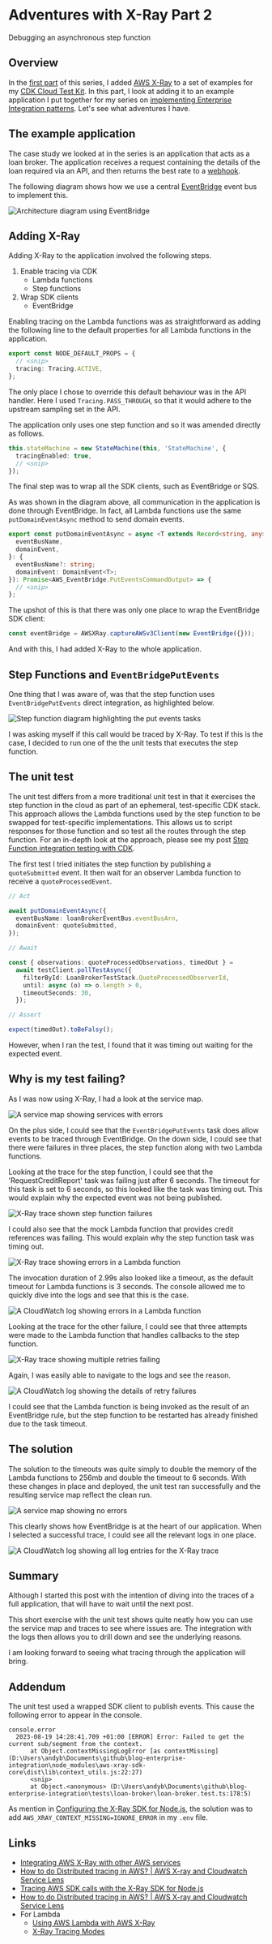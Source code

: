 # Adventures with X-Ray Part 2

Debugging an asynchronous step function

## Overview

In the [first part](https://www.10printiamcool.com/adventures-with-aws-x-ray-and-cdk-part-1) of this series, I added [AWS X-Ray](https://aws.amazon.com/xray/) to a set of examples for my [CDK Cloud Test Kit](https://www.npmjs.com/package/@andybalham/cdk-cloud-test-kit). In this part, I look at adding it to an example application I put together for my series on [implementing Enterprise Integration patterns](https://www.10printiamcool.com/series/enterprise-patterns-cdk). Let's see what adventures I have.

## The example application

The case study we looked at in the series is an application that acts as a loan broker. The application receives a request containing the details of the loan required via an API, and then returns the best rate to a [webhook](https://www.getvero.com/resources/webhooks/).

The following diagram shows how we use a central [EventBridge](https://aws.amazon.com/eventbridge/) event bus to implement this.

![Architecture diagram using EventBridge](https://github.com/andybalham/blog-source-code/blob/master/blog-posts/images/ent-int-patterns-with-serverless-and-cdk/case-study-eventbridge.png?raw=true)

## Adding X-Ray

Adding X-Ray to the application involved the following steps.

1. Enable tracing via CDK
   - Lambda functions
   - Step functions
1. Wrap SDK clients
   - EventBridge

Enabling tracing on the Lambda functions was as straightforward as adding the following line to the default properties for all Lambda functions in the application.

```TypeScript
export const NODE_DEFAULT_PROPS = {
  // <snip>
  tracing: Tracing.ACTIVE,
};
```

The only place I chose to override this default behaviour was in the API handler. Here I used `Tracing.PASS_THROUGH`, so that it would adhere to the upstream sampling set in the API.

The application only uses one step function and so it was amended directly as follows.

```TypeScript
this.stateMachine = new StateMachine(this, 'StateMachine', {
  tracingEnabled: true,
  // <snip>
});
```

The final step was to wrap all the SDK clients, such as EventBridge or SQS.

As was shown in the diagram above, all communication in the application is done through EventBridge. In fact, all Lambda functions use the same `putDomainEventAsync` method to send domain events.

```TypeScript
export const putDomainEventAsync = async <T extends Record<string, any>>({
  eventBusName,
  domainEvent,
}: {
  eventBusName?: string;
  domainEvent: DomainEvent<T>;
}): Promise<AWS_EventBridge.PutEventsCommandOutput> => {
  // <snip>
};
```

The upshot of this is that there was only one place to wrap the EventBridge SDK client:

```TypeScript
const eventBridge = AWSXRay.captureAWSv3Client(new EventBridge({}));
```

And with this, I had added X-Ray to the whole application.

## Step Functions and `EventBridgePutEvents`

One thing that I was aware of, was that the step function uses `EventBridgePutEvents` direct integration, as highlighted below.

![Step function diagram highlighting the put events tasks](https://github.com/andybalham/blog-source-code/blob/master/blog-posts/images/adventures-with-xray-part-2/example-application-step-function-put-events.png?raw=true)

I was asking myself if this call would be traced by X-Ray. To test if this is the case, I decided to run one of the the unit tests that executes the step function.

## The unit test

The unit test differs from a more traditional unit test in that it exercises the step function in the cloud as part of an ephemeral, test-specific CDK stack. This approach allows the Lambda functions used by the step function to be swapped for test-specific implementations. This allows us to script responses for those function and so test all the routes through the step function. For an in-depth look at the approach, please see my post [Step Function integration testing with CDK](https://www.10printiamcool.com/step-function-integration-testing-with-cdk).

The first test I tried initiates the step function by publishing a `quoteSubmitted` event. It then wait for an observer Lambda function to receive a `quoteProcessedEvent`.

```TypeScript
// Act

await putDomainEventAsync({
  eventBusName: loanBrokerEventBus.eventBusArn,
  domainEvent: quoteSubmitted,
});

// Await

const { observations: quoteProcessedObservations, timedOut } =
  await testClient.pollTestAsync({
    filterById: LoanBrokerTestStack.QuoteProcessedObserverId,
    until: async (o) => o.length > 0,
    timeoutSeconds: 30,
  });

// Assert

expect(timedOut).toBeFalsy();
```

However, when I ran the test, I found that it was timing out waiting for the expected event.

## Why is my test failing?

As I was now using X-Ray, I had a look at the service map.

![A service map showing services with errors](https://github.com/andybalham/blog-source-code/blob/master/blog-posts/images/adventures-with-xray-part-2/test-success-with-failures-map.png?raw=true)

On the plus side, I could see that the `EventBridgePutEvents` task does allow events to be traced through EventBridge. On the down side, I could see that there were failures in three places, the step function along with two Lambda functions.

Looking at the trace for the step function, I could see that the 'RequestCreditReport' task was failing just after 6 seconds. The timeout for this task is set to 6 seconds, so this looked like the task was timing out. This would explain why the expected event was not being published.

![X-Ray trace shown step function failures](https://github.com/andybalham/blog-source-code/blob/master/blog-posts/images/adventures-with-xray-part-2/test-success-step-function-failures-trace.png?raw=true)

I could also see that the mock Lambda function that provides credit references was failing. This would explain why the step function task was timing out.

![X-Ray trace showing errors in a Lambda function](https://github.com/andybalham/blog-source-code/blob/master/blog-posts/images/adventures-with-xray-part-2/test-success-mock-bureau-failures-trace.png?raw=true)

The invocation duration of 2.99s also looked like a timeout, as the default timeout for Lambda functions is 3 seconds. The console allowed me to quickly dive into the logs and see that this is the case.

![A CloudWatch log showing errors in a Lambda function](https://github.com/andybalham/blog-source-code/blob/master/blog-posts/images/adventures-with-xray-part-2/test-success-mock-bureau-timeout-log.png?raw=true)

Looking at the trace for the other failure, I could see that three attempts were made to the Lambda function that handles callbacks to the step function.

![X-Ray trace showing multiple retries failing](https://github.com/andybalham/blog-source-code/blob/master/blog-posts/images/adventures-with-xray-part-2/test-success-callback-retries-trace.png?raw=true)

Again, I was easily able to navigate to the logs and see the reason.

![A CloudWatch log showing the details of retry failures](https://github.com/andybalham/blog-source-code/blob/master/blog-posts/images/adventures-with-xray-part-2/test-success-callback-retry-log.png?raw=true)

I could see that the Lambda function is being invoked as the result of an EventBridge rule, but the step function to be restarted has already finished due to the task timeout.

## The solution

The solution to the timeouts was quite simply to double the memory of the Lambda functions to 256mb and double the timeout to 6 seconds. With these changes in place and deployed, the unit test ran successfully and the resulting service map reflect the clean run.

![A service map showing no errors](https://github.com/andybalham/blog-source-code/blob/master/blog-posts/images/adventures-with-xray-part-2/test-success-map.png?raw=true)

This clearly shows how EventBridge is at the heart of our application. When I selected a successful trace, I could see all the relevant logs in one place.

![A CloudWatch log showing all log entries for the X-Ray trace](https://github.com/andybalham/blog-source-code/blob/master/blog-posts/images/adventures-with-xray-part-2/test-success-log.png?raw=true)

## Summary

Although I started this post with the intention of diving into the traces of a full application, that will have to wait until the next post.

This short exercise with the unit test shows quite neatly how you can use the service map and traces to see where issues are. The integration with the logs then allows you to drill down and see the underlying reasons.

I am looking forward to seeing what tracing through the application will bring.

## Addendum

The unit test used a wrapped SDK client to publish events. This cause the following error to appear in the console.

```text
console.error
  2023-08-19 14:28:41.709 +01:00 [ERROR] Error: Failed to get the current sub/segment from the context.
      at Object.contextMissingLogError [as contextMissing] (D:\Users\andyb\Documents\github\blog-enterprise-integration\node_modules\aws-xray-sdk-core\dist\lib\context_utils.js:22:27)
      <snip>
      at Object.<anonymous> (D:\Users\andyb\Documents\github\blog-enterprise-integration\tests\loan-broker\loan-broker.test.ts:178:5)
```

As mention in [Configuring the X-Ray SDK for Node.js](https://docs.aws.amazon.com/xray/latest/devguide/xray-sdk-nodejs-configuration.html), the solution was to add `AWS_XRAY_CONTEXT_MISSING=IGNORE_ERROR` in my `.env` file.

## Links

- [Integrating AWS X-Ray with other AWS services](https://docs.aws.amazon.com/xray/latest/devguide/xray-services.html)
- [How to do Distributed tracing in AWS? | AWS X-ray and Cloudwatch Service Lens](https://www.youtube.com/watch?v=OOScvywKj9s)
- [Tracing AWS SDK calls with the X-Ray SDK for Node.js](https://docs.aws.amazon.com/xray/latest/devguide/xray-sdk-nodejs-awssdkclients.html)
- [How to do Distributed tracing in AWS? | AWS X-ray and Cloudwatch Service Lens](https://www.youtube.com/watch?v=OOScvywKj9s)
- For Lambda
  - [Using AWS Lambda with AWS X-Ray](https://docs.aws.amazon.com/lambda/latest/dg/services-xray.html)
  - [X-Ray Tracing Modes](https://docs.aws.amazon.com/lambda/latest/dg/API_TracingConfig.html)
